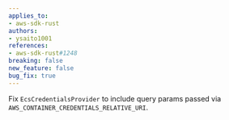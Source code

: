 ```yaml
---
applies_to:
- aws-sdk-rust
authors:
- ysaito1001
references:
- aws-sdk-rust#1248
breaking: false
new_feature: false
bug_fix: true
---
```

Fix `EcsCredentialsProvider` to include query params passed via `AWS_CONTAINER_CREDENTIALS_RELATIVE_URI`.
